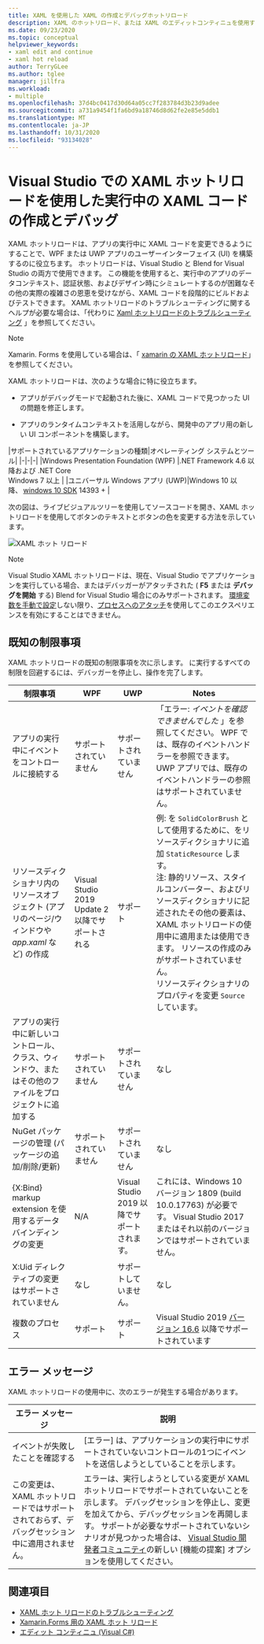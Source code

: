 ```yaml
---
title: XAML を使用した XAML の作成とデバッグホットリロード
description: XAML のホットリロード、または XAML のエディットコンティニュを使用すると、アプリの実行中に XAML コードを変更できます。
ms.date: 09/23/2020
ms.topic: conceptual
helpviewer_keywords:
- xaml edit and continue
- xaml hot reload
author: TerryGLee
ms.author: tglee
manager: jillfra
ms.workload:
- multiple
ms.openlocfilehash: 37d4bc0417d30d64a05cc7f283784d3b23d9adee
ms.sourcegitcommit: a731a9454f1fa6bd9a18746d8d62fe2e85e5ddb1
ms.translationtype: MT
ms.contentlocale: ja-JP
ms.lasthandoff: 10/31/2020
ms.locfileid: "93134028"
---
```

# <a name="write-and-debug-running-xaml-code-with-xaml-hot-reload-in-visual-studio"></a>Visual Studio での XAML ホットリロードを使用した実行中の XAML コードの作成とデバッグ

XAML ホットリロードは、アプリの実行中に XAML コードを変更できるようにすることで、WPF または UWP アプリのユーザーインターフェイス (UI) を構築するのに役立ちます。 ホットリロードは、Visual Studio と Blend for Visual Studio の両方で使用できます。 この機能を使用すると、実行中のアプリのデータコンテキスト、認証状態、およびデザイン時にシミュレートするのが困難なその他の実際の複雑さの恩恵を受けながら、XAML コードを段階的にビルドおよびテストできます。 XAML ホットリロードのトラブルシューティングに関するヘルプが必要な場合は、「代わりに [Xaml ホットリロードのトラブルシューティング](xaml-hot-reload-troubleshooting.md) 」を参照してください。

> [!NOTE]
> Xamarin. Forms を使用している場合は、「 [xamarin の XAML ホットリロード](/xamarin/xamarin-forms/xaml/hot-reload)」を参照してください。

XAML ホットリロードは、次のような場合に特に役立ちます。

* アプリがデバッグモードで起動された後に、XAML コードで見つかった UI の問題を修正します。

* アプリのランタイムコンテキストを活用しながら、開発中のアプリ用の新しい UI コンポーネントを構築します。

|サポートされているアプリケーションの種類|オペレーティング システムとツール|
|-|-|-|
|Windows Presentation Foundation (WPF) |.NET Framework 4.6 以降および .NET Core</br>Windows 7 以上 |
|ユニバーサル Windows アプリ (UWP)|Windows 10 以降、 [windows 10 SDK](https://developer.microsoft.com/windows/downloads/windows-10-sdk) 14393 + |

次の図は、ライブビジュアルツリーを使用してソースコードを開き、XAML ホットリロードを使用してボタンのテキストとボタンの色を変更する方法を示しています。

![XAML ホット リロード](../debugger/media/xaml-hot-reload-using.gif)

> [!NOTE]
> Visual Studio XAML ホットリロードは、現在、Visual Studio でアプリケーションを実行している場合、またはデバッガーがアタッチされた ( **F5** または **デバッグを開始** する) Blend for Visual Studio 場合にのみサポートされます。 [環境変数を手動で設定](xaml-hot-reload-troubleshooting.md#verify-that-you-use-start-debugging-rather-than-attach-to-process)しない限り、[プロセスへのアタッチ](../debugger/attach-to-running-processes-with-the-visual-studio-debugger.md)を使用してこのエクスペリエンスを有効にすることはできません。

## <a name="known-limitations"></a>既知の制限事項

XAML ホットリロードの既知の制限事項を次に示します。 に実行するすべての制限を回避するには、デバッガーを停止し、操作を完了します。

|制限事項|WPF|UWP|Notes|
|-|-|-|-|
|アプリの実行中にイベントをコントロールに接続する|サポートされていません|サポートされていません|「エラー: *イベントを確認できませんでした* 」を参照してください。 WPF では、既存のイベントハンドラーを参照できます。 UWP アプリでは、既存のイベントハンドラーの参照はサポートされていません。|
|リソースディクショナリ内のリソースオブジェクト (アプリのページ/ウィンドウや *app.xaml* など) の作成|Visual Studio 2019 Update 2 以降でサポートされる|サポート|例: を `SolidColorBrush` として使用するために、をリソースディクショナリに追加 `StaticResource` します。</br>注: 静的リソース、スタイルコンバーター、およびリソースディクショナリに記述されたその他の要素は、XAML ホットリロードの使用中に適用または使用できます。 リソースの作成のみがサポートされていません。</br> リソースディクショナリのプロパティを変更 `Source` しています。|
|アプリの実行中に新しいコントロール、クラス、ウィンドウ、またはその他のファイルをプロジェクトに追加する|サポートされていません|サポートされていません|なし|
|NuGet パッケージの管理 (パッケージの追加/削除/更新)|サポートされていません|サポートされていません|なし|
|{X:Bind} markup extension を使用するデータバインディングの変更|N/A|Visual Studio 2019 以降でサポートされます。|これには、Windows 10 バージョン 1809 (build 10.0.17763) が必要です。 Visual Studio 2017 またはそれ以前のバージョンではサポートされていません。|
|X:Uid ディレクティブの変更はサポートされていません|なし|サポートしていません。|なし|
|複数のプロセス | サポート | サポート | Visual Studio 2019 [バージョン 16.6](/visualstudio/releases/2019/release-notes-v16.6) 以降でサポートされています |

## <a name="error-messages"></a>エラー メッセージ

XAML ホットリロードの使用中に、次のエラーが発生する場合があります。

|エラー メッセージ|説明|
|-|-|
|イベントが失敗したことを確認する|[エラー] は、アプリケーションの実行中にサポートされていないコントロールの1つにイベントを送信しようとしていることを示します。|
|この変更は、XAML ホットリロードではサポートされておらず、デバッグセッション中に適用されません。|エラーは、実行しようとしている変更が XAML ホットリロードでサポートされていないことを示します。 デバッグセッションを停止し、変更を加えてから、デバッグセッションを再開します。 サポートが必要なサポートされていないシナリオが見つかった場合は、 [Visual Studio 開発者コミュニティ](https://developercommunity.visualstudio.com/spaces/8/index.html)の新しい [機能の提案] オプションを使用してください。 |

## <a name="see-also"></a>関連項目

* [XAML ホット リロードのトラブルシューティング](xaml-hot-reload-troubleshooting.md)
* [Xamarin.Forms 用の XAML ホット リロード](/xamarin/xamarin-forms/xaml/hot-reload)
* [エディット コンティニュ (Visual C#)](../debugger/edit-and-continue-visual-csharp.md)
